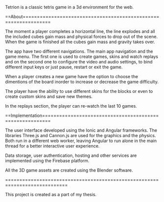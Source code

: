 Tetrion is a classic tetris game in a 3d environment for the web.


 ==About================================================================

The moment a player completes a horizontal line, the line explodes and all the 
included cubes gain mass and physical forces to drop out of the scene.
When the game is finished all the cubes gain mass and gravity takes over.

The app have two different navigations. The main app navigation and the 
game menu. The first one is used to create games, skins and watch replays 
and on the second one to configure the video and audio settings, to bind
different input keys or just pause, restart or exit the game.

When a player creates a new game have the option to choose the dimentions
of the board inorder to increase or decrease the game difficulty.

The player have the ability to use different skins 
for the blocks or even to create custom skins and save new themes.

In the replays section, the player can re-watch the last 10 games.
 
 ==Implementation=========================================================
   
The user interface developed using the Ionic and Angular frameworks.
The libraries Three.js and Cannon.js are used for the graphics and the
physics. Both run in a different web worker, leaving Angular to run 
alone in the main thread for a better interactive user experience.

Data storage, user authentication, hosting and other services are implemented using 
the Firebase platform. 

All the 3D game assets are created using the Blender software.
 
 
============================================================================

This project is created as a part of my thesis.
